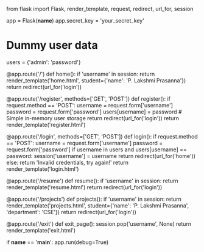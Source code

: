 from flask import Flask, render_template, request, redirect, url_for, session

app = Flask(__name__)
app.secret_key = 'your_secret_key'

# Dummy user data
users = {'admin': 'password'}

@app.route('/')
def home():
    if 'username' in session:
        return render_template('home.html', student={'name': 'P. Lakshmi Prasanna'})
    return redirect(url_for('login'))

@app.route('/register', methods=['GET', 'POST'])
def register():
    if request.method == 'POST':
        username = request.form['username']
        password = request.form['password']
        users[username] = password  # Simple in-memory user storage
        return redirect(url_for('login'))
    return render_template('register.html')

@app.route('/login', methods=['GET', 'POST'])
def login():
    if request.method == 'POST':
        username = request.form['username']
        password = request.form['password']
        if username in users and users[username] == password:
            session['username'] = username
            return redirect(url_for('home'))
        else:
            return 'Invalid credentials, try again!'
    return render_template('login.html')

@app.route('/resume')
def resume():
    if 'username' in session:
        return render_template('resume.html')
    return redirect(url_for('login'))

@app.route('/projects')
def projects():
    if 'username' in session:
        return render_template('projects.html', student={'name': 'P. Lakshmi Prasanna', 'department': 'CSE'})
    return redirect(url_for('login'))

@app.route('/exit')
def exit_page():
    session.pop('username', None)
    return render_template('exit.html')

if __name__ == '__main__':
    app.run(debug=True)
